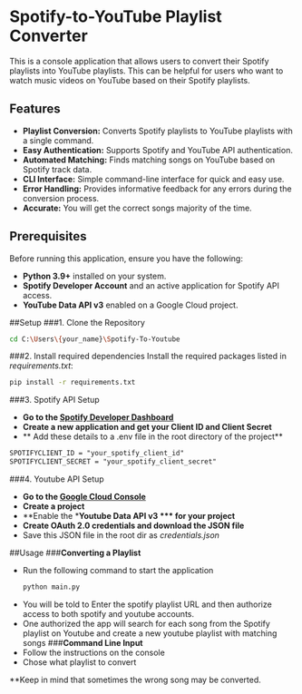 # Spotify-to-YouTube Playlist Converter

This is a console application that allows users to convert their Spotify playlists into YouTube playlists. This can be helpful for users who want to watch music videos on YouTube based on their Spotify playlists.

## Features

- **Playlist Conversion:** Converts Spotify playlists to YouTube playlists with a single command.
- **Easy Authentication:** Supports Spotify and YouTube API authentication.
- **Automated Matching:** Finds matching songs on YouTube based on Spotify track data.
- **CLI Interface:** Simple command-line interface for quick and easy use.
- **Error Handling:** Provides informative feedback for any errors during the conversion process.
- **Accurate:** You will get the correct songs majority of the time.

## Prerequisites

Before running this application, ensure you have the following:

- **Python 3.9+** installed on your system.
- **Spotify Developer Account** and an active application for Spotify API access.
- **YouTube Data API v3** enabled on a Google Cloud project.

##Setup
###1. Clone the Repository
```bash
cd C:\Users\{your_name}\Spotify-To-Youtube
```
###2. Install required dependencies
Install the required packages listed in *requirements.txt*:
```bash
pip install -r requirements.txt
```
###3. Spotify API Setup
- **Go to the [Spotify Developer Dashboard](https://developer.spotify.com/dashboard)**
- **Create a new application and get your Client ID and Client Secret**
- ** Add these details to a .env file in the root directory of the project**
```txt
SPOTIFYCLIENT_ID = "your_spotify_client_id"
SPOTIFYCLIENT_SECRET = "your_spotify_client_secret"
```
###4. Youtube API Setup
- **Go to the [Google Cloud Console](https://console.cloud.google.com/)**
- **Create a project**
- **Enable the ***Youtube Data API v3 *** for your project**
- **Create OAuth 2.0 credentials and download the JSON file**
- Save this JSON file in the root dir as *credentials.json*

##Usage
###**Converting a Playlist**
- Run the following command to start the application
  ```bash
  python main.py
  ```
- You will be told to Enter the spotify playlist URL and then authorize access to both spotify and youtube accounts.
- One authorized the app will search for each song from the Spotify playlist on Youtube and create a new youtube playlist with matching songs
###**Command Line Input**
- Follow the instructions on the console
- Chose what playlist to convert


**Keep in mind that sometimes the wrong song may be converted.